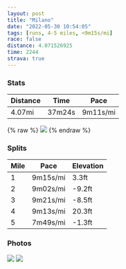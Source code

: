 ```yaml
---
layout: post
title: "Milano"
date: "2022-05-30 10:54:05"
tags: [runs, 4-5 miles, <9m15s/mi]
race: false
distance: 4.071526925
time: 2244
strava: true
---
```


### Stats

| Distance | Time | Pace |
|----------|------|------|
|4.07mi|37m24s|9m11s/mi|

{% raw %}
<img src='https://maps.googleapis.com/maps/api/staticmap?maptype=roadmap&path=enc:}eqtGelfw@Md@?VADOJCL?d@ANEPE@O\CZJl@`Av@`@f@Zf@HxAKZGDo@bA]hA@f@_BtCMp@w@`B_@pAYb@I`@[f@K\a@r@ETi@d@A^s@hBg@xBg@zAGZY\EL?JOXQf@Oj@]dAkA|BELAVELQPUj@EVQZYxAk@rAILQl@u@tAU^MLM\Mf@Y\K\Ud@GMa@Yi@YG@ONC^Ax@EZERAf@WdAFtAIb@GRGBK@QKQ?g@QYTc@`AOp@It@K|AIVCj@IP[b@Wh@MHWn@?FM`@YXgAfB?NLbBd@pIVlC?r@N|@FFD@FGTA\I^C^?XJBAJGNY^S`AiAn@gAJmAf@e@Ta@EOEo@Zg@BABDFVB?fAo@LiA@uALcA\q@d@Wb@w@Pk@F_@`@eALeAL[T_@hB_ABOCMRKJQXWFcAZo@Ts@VW\Vj@r@pAhANTlApAAE?Dr@gCTs@j@mADSBYZ{Af@sARo@FGNBEECI@LD@^cBRi@\mAd@yArBsFbAeDj@sAXe@Vk@v@kCTa@Pm@f@mAt@}An@}BNUJG@AEI@CZCXD`@B`@FVIx@In@KHGLCj@Gl@?JGASGQK{AOkAIqA@a@GQAK?_@@?JYDa@CWSu@EYAm@QkAGs@AqAE]MWkBA_@CYGg@@SG}@IU@ICq@TG?Dc@IA]Fq@X_@A[Me@LYNK?k@Im@?]IMi@SWKDS^q@`Ao@i@uAqAIY[_@Sa@W]aAu@}B{BcAk@m@k@qA_AWc@Y}@Yk@U[aBsAQIC@CF?FO`@DFz@f@z@lA^`@t@f@d@`@X\b@Z^b@\d@F?\gAH?j@dAtAv@Z`@fB`BHRPF@CPeARo@d@q@Vi@&key=AIzaSyC1MId7bFpkLXNAaYhBSTb8jLyiSqzbDtM&size=800x800&markers=color:yellow|label:S|45.47695,9.21299&markers=color:green|label:F|45.47688000000003,9.212990000000005'>
{% endraw %}

### Splits

| Mile | Pace | Elevation |
|------|------|-----------|
|1|9m15s/mi|3.3ft|
|2|9m02s/mi|-9.2ft|
|3|9m21s/mi|-8.5ft|
|4|9m13s/mi|20.3ft|
|5|7m49s/mi|-1.3ft|

### Photos
<img src='https://dgtzuqphqg23d.cloudfront.net/5bRGUKNU7OC4m2dx9Za624LTaxKDzQlAwqtfogwSh40-614x768.jpg'>

<img src='https://dgtzuqphqg23d.cloudfront.net/44CIIIlIUg6A2nPWEWVM_XCct6MNiunskwtftNoQIic-768x576.jpg'>
